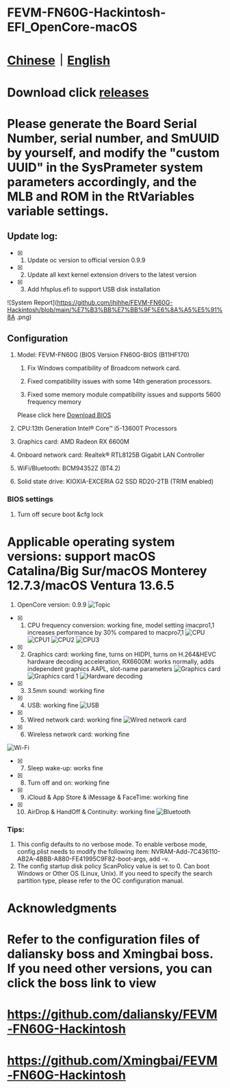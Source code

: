 # FEVM-FN60G-Hackintosh-EFI_OpenCore-macOS

# [Chinese](https://github.com/jhihhe/FEVM-FN60G-Hackintosh/blob/main/README.md)｜[English](https://github.com/jhihhe/FEVM-FN60G-Hackintosh/blob/main/README-EN.md)

# Download click [releases](https://github.com/jhihhe/FEVM-FN60G-Hackintosh/releases)

# Please generate the Board Serial Number, serial number, and SmUUID by yourself, and modify the "custom UUID" in the SysPrameter system parameters accordingly, and the MLB and ROM in the RtVariables variable settings.

## Update log:
- [x] 1. Update oc version to official version 0.9.9
- [x] 2. Update all kext kernel extension drivers to the latest version
- [x] 3. Add hfsplus.efi to support USB disk installation

![System Report](https://github.com/jhihhe/FEVM-FN60G-Hackintosh/blob/main/%E7%B3%BB%E7%BB%9F%E6%8A%A5%E5%91%8A .png)

## Configuration
1. Model: FEVM-FN60G (BIOS Version FN60G-BIOS (B11HF170)
   
    1. Fix Windows compatibility of Broadcom network card.
   
    2. Fixed compatibility issues with some 14th generation processors.
   
    3. Fixed some memory module compatibility issues and supports 5600 frequency memory
   
    Please click here [Download BIOS](https://github.com/jhihhe/FEVM-FN60G-Hackintosh/releases/tag/BIOS)

1. CPU:13th Generation Intel® Core™ i5-13600T Processors
1. Graphics card: AMD Radeon RX 6600M
1. Onboard network card: Realtek® RTL8125B Gigabit LAN Controller
1. WiFi/Bluetooth: BCM94352Z (BT4.2)
1. Solid state drive: KIOXIA-EXCERIA G2 SSD RD20-2TB (TRIM enabled)

### BIOS settings
1. Turn off secure boot &cfg lock

# **Applicable operating system versions: support macOS Catalina/Big Sur/macOS Monterey 12.7.3/macOS Ventura 13.6.5**
1. OpenCore version: 0.9.9
![Topic](https://tva2.sinaimg.cn/large/cec1774cly8h1g75kzm0vj21hc0u0gmt.jpg)
- [x] 1. CPU frequency conversion: working fine, model setting imacpro1,1 increases performance by 30% compared to macpro7,1
![CPU](https://github.com/jhihhe/FEVM-FN60G-Hackintosh/blob/main/CPU%E6%B5%8B%E8%AF%95.png)
![CPU1](https://github.com/jhihhe/FEVM-FN60G-Hackintosh/blob/main/CPU.png)
![CPU2](https://github.com/jhihhe/FEVM-FN60G-Hackintosh/blob/main/CPU%E7%9B%91%E6%B5%8B.png)
![CPU3](https://github.com/jhihhe/FEVM-FN60G-Hackintosh/blob/main/CPU%E7%9B%91%E6%B5%8B1.png)
- [x] 2. Graphics card: working fine, turns on HIDPI, turns on H.264&HEVC hardware decoding acceleration, RX6600M: works normally, adds independent graphics AAPL, slot-name parameters
![Graphics card](https://github.com/jhihhe/FEVM-FN60G-Hackintosh/blob/main/%E6%98%BE%E5%8D%A1.png)
![Graphics card 1](https://github.com/jhihhe/FEVM-FN60G-Hackintosh/blob/main/GPU%E6%B5%8B%E8%AF%951.png)
![Hardware decoding](https://github.com/jhihhe/FEVM-FN60G-Hackintosh/blob/main/%E7%A1%AC%E8%A7%A3%E7%A0%81.png)
- [x] 3. 3.5mm sound: working fine
- [x] 4. USB: working fine
![USB](https://github.com/jhihhe/FEVM-FN60G-Hackintosh/blob/main/USB.png)
- [x] 5. Wired network card: working fine
![Wired network card](https://github.com/jhihhe/FEVM-FN60G-Hackintosh/blob/main/%E6%9C%89%E7%BA%BF%E7%BD%91%E5%8D%A1.png)
- [x] 6. Wireless network card: working fine

![Wi-Fi](https://github.com/jhihhe/FEVM-FN60G-Hackintosh/blob/main/%E6%97%A0%E7%BA%BF%E7%BD%91.png)
- [x] 7. Sleep wake-up: works fine
- [x] 8. Turn off and on: working fine
- [x] 9. iCloud & App Store & iMessage & FaceTime: working fine
- [x] 10. AirDrop & HandOff & Continuity: working fine
![Bluetooth](https://github.com/jhihhe/FEVM-FN60G-Hackintosh/blob/main/%E8%93%9D%E7%89%99.png)

### Tips:

1. This config defaults to no verbose mode. To enable verbose mode, config.plist needs to modify the following item: NVRAM-Add-7C436110-AB2A-4BBB-A880-FE41995C9F82-boot-args, add -v.
1. The config startup disk policy ScanPolicy value is set to 0. Can boot Windows or Other OS (Linux, Unix). If you need to specify the search partition type, please refer to the OC configuration manual.

# Acknowledgments
# Refer to the configuration files of daliansky boss and Xmingbai boss. If you need other versions, you can click the boss link to view
# https://github.com/daliansky/FEVM-FN60G-Hackintosh

# https://github.com/Xmingbai/FEVM-FN60G-Hackintosh

